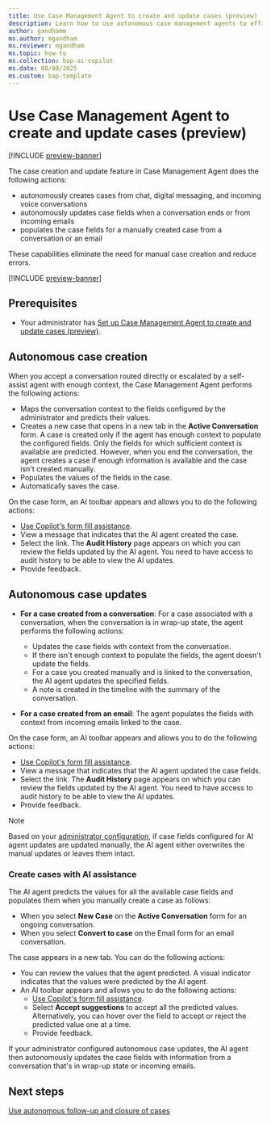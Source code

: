 ```yaml
---
title: Use Case Management Agent to create and update cases (preview)
description: Learn how to use autonomous case management agents to efficiently handle case management tasks.
author: gandhamm
ms.author: mgandham
ms.reviewer: mgandham
ms.topic: how-to 
ms.collection: bap-ai-copilot
ms.date: 08/08/2025
ms.custom: bap-template
---
```


# Use Case Management Agent to create and update cases (preview)

[!INCLUDE [preview-banner](~/../shared-content/shared/preview-includes/preview-banner.md)]

The case creation and update feature in Case Management Agent does the following actions:
- autonomously creates cases from chat, digital messaging, and incoming voice conversations
- autonomously updates case fields when a conversation ends or from incoming emails
- populates the case fields for a manually created case from a conversation or an email

These capabilities eliminate the need for manual case creation and reduce errors.

[!INCLUDE [preview-banner](../../../shared-content/shared/preview-includes/production-ready-preview-dynamics365.md)]

## Prerequisites

- Your administrator has [Set up Case Management Agent to create and update cases (preview)](../administer/set-up-autonomous-case-agents.md).

## Autonomous case creation

When you accept a conversation routed directly or escalated by a self-assist agent with enough context, the Case Management Agent performs the following actions:

- Maps the conversation context to the fields configured by the administrator and predicts their values.
- Creates a new case that opens in a new tab in the **Active Conversation** form. A case is created only if the agent has enough context to populate the configured fields. Only the fields for which sufficient context is available are predicted. However, when you end the conversation, the agent creates a case if enough information is available and the case isn't created manually.
- Populates the values of the fields in the case.
- Automatically saves the case.



On the case form, an AI toolbar appears and allows you to do the following actions:

- [Use Copilot's form fill assistance](/power-apps/user/form-filling-assistance).
- View a message that indicates that the AI agent created the case.
- Select the link. The **Audit History** page appears on which you can review the fields updated by the AI agent. You need to have access to audit history to be able to view the AI updates.
- Provide feedback.

## Autonomous case updates

- **For a case created from a conversation**: For a case associated with a conversation, when the conversation is in wrap-up state, the agent performs the following actions:
   - Updates the case fields with context from the conversation.
   - If there isn't enough context to populate the fields, the agent doesn't update the fields.
   - For a case you created manually and is linked to the conversation, the AI agent updates the specified fields.
   - A note is created in the timeline with the summary of the conversation.

- **For a case created from an email**: The agent populates the fields with context from incoming emails linked to the case. 

On the case form, an AI toolbar appears and allows you to do the following actions:

- [Use Copilot's form fill assistance](/power-apps/user/form-filling-assistance).
- View a message that indicates that the AI agent updated the case fields.
- Select the link. The **Audit History** page appears on which you can review the fields updated by the AI agent. You need to have access to audit history to be able to view the AI updates.
- Provide feedback.

> [!NOTE]
> Based on your [administrator configuration](../administer/set-up-autonomous-case-agents.md#configure-autonomous-case-updates), if case fields configured for AI agent updates are updated manually, the AI agent either overwrites the manual updates or leaves them intact.

### Create cases with AI assistance

The AI agent predicts the values for all the available case fields and populates them when you manually create a case as follows:

- When you select **New Case** on the **Active Conversation** form for an ongoing conversation.
- When you select **Convert to case** on the Email form for an email conversation.

The case appears in a new tab. You can do the following actions: 

- You can review the values that the agent predicted. A visual indicator indicates that the values were predicted by the AI agent.
- An AI toolbar appears and allows you to do the following actions:
   - [Use Copilot's form fill assistance](/power-apps/user/form-filling-assistance).
   - Select **Accept suggestions** to accept all the predicted values. Alternatively, you can hover over the field to accept or reject the predicted value one at a time. 
   - Provide feedback.

If your administrator configured autonomous case updates, the AI agent then autonomously updates the case fields with information from a conversation that's in wrap-up state or incoming emails.


## Next steps

 [Use autonomous follow-up and closure of cases](use-case-follow-up-closure.md)